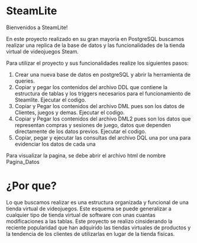 # SteamLite

Bienvenidos a SteamLite!

En este proyecto realizado en su gran mayoria en PostgreSQL buscamos realizar una replica de la base de datos y las funcionalidades de la tienda virtual de videojuegos Steam. 

Para utilizar el proyecto y sus funcionalidades realize los siguientes pasos:
1. Crear una nueva base de datos en postgreSQL y abrir la herramienta de queries.
2. Copiar y pegar los contenidos del archivo DDL que contiene la estructura de tablas y los triggers necesarios
para el funcionamiento de Steamlite. Ejecutar el codigo.
3. Copiar y Pegar los contenidos del archivo DML pues son los datos de Clientes, juegos y demas. Ejecutar el
codigo.
4. Copiar y Pegar los contenidos del archivo DML2 pues son los datos que representan compras y sesiones de
juego, datos que dependen directamente de los datos previos. Ejecutar el codigo.
5. Copiar, pegar y ejecutar las consultas del archivo DQL una por una para evidenciar los datos de cada una

Para visualizar la pagina, se debe abrir el archivo html de nombre Pagina_Datos

# ¿Por que?

Lo que buscamos realizar es una estructura organizada y funcional de una tienda virtual de videojuegos. Este esquema se puede generalizar a cualquier tipo de tienda virtual de software con unas cuantas modificaciones a las tablas. Este proyecto se realizo cinsiderando la reciente popularidad que han adquirido las tiendas virtuales de productos y la tendencia de los clientes de utilizarlas en lugar de la tienda fisicas.
